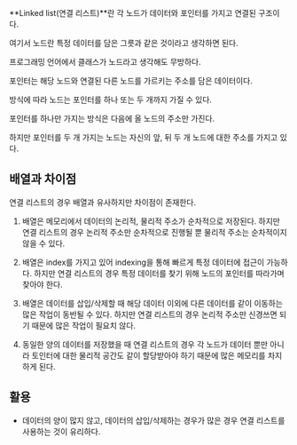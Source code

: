 **Linked list(연결 리스트)**란 각 노드가 데이터와 포인터를 가지고 연결된 구조이다.

여기서 노드란 특정 데이터를 담은 그릇과 같은 것이라고 생각하면 된다.

프로그래밍 언어에서 클래스가 노드라고 생각해도 무방하다.

포인터는 해당 노드와 연결된 다른 노드를 가르키는 주소를 담은 데이터이다.

방식에 따라 노드는 포인터를 하나 또는 두 개까지 가질 수 있다.

포인터를 하나만 가지는 방식은 다음에 올 노드의 주소만 가진다.

하지만 포인터를 두 개 가지는 노드는 자신의 앞, 뒤 두 개 노드에 대한 주소를 가지고 있다.

## 배열과 차이점

연결 리스트의 경우 배열과 유사하지만 차이점이 존재한다.

1. 배열은 메모리에서 데이터의 논리적, 물리적 주소가 순차적으로 저장된다. 하지만 연결 리스트의 경우 논리적 주소만 순차적으로 진행될 뿐 물리적 주소는 순차적이지 않을 수 있다.

2. 배열은 index를 가지고 있어 indexing을 통해 빠르게 특정 데이터에 접근이 가능하다. 하지만 연결 리스트의 경우 특정 데이터를 찾기 위해 노드의 포인터를 따라가며 찾아야 한다.

3. 배열은 데이터를 삽입/삭제할 때 해당 데이터 이외에 다른 데이터를 같이 이동하는 많은 작업이 동반될 수 있다. 하지만 연결 리스트의 경우 논리적 주소만 신경쓰면 되기 때문에 많은 작업이 필요치 않다.

4. 동일한 양의 데이터를 저장했을 때 연결 리스트의 경우 각 노드가 데이터 뿐만 아니라 토인터에 대한 물리적 공간도 같이 할당받아야 하기 때문에 많은 메모리를 차지하게 된다.

## 활용

- 데이터의 양이 많지 않고, 데이터의 삽입/삭제하는 경우가 많은 경우 연결 리스트를 사용하는 것이 유리하다.
